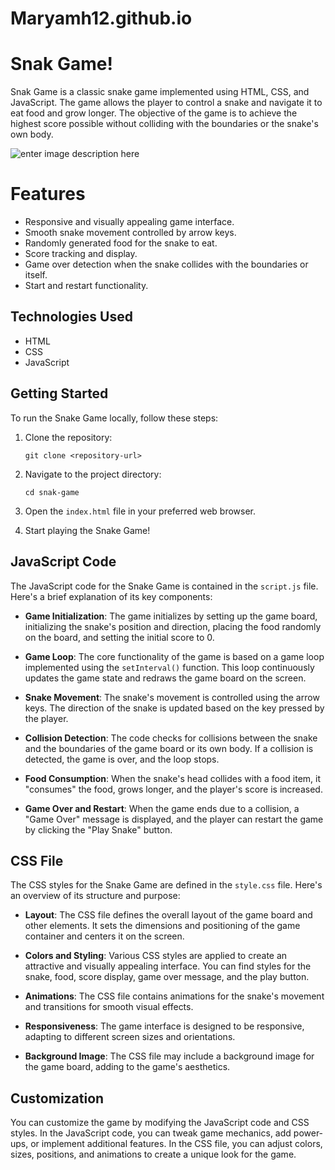 # Maryamh12.github.io
#  Snak Game!

Snak Game is a classic snake game implemented using HTML, CSS, and JavaScript. The game allows the player to control a snake and navigate it to eat food and grow longer. The objective of the game is to achieve the highest score possible without colliding with the boundaries or the snake's own body.



![enter image description here](https://cdn-icons-png.flaticon.com/128/1303/1303574.png)
#  Features

-   Responsive and visually appealing game interface.
-   Smooth snake movement controlled by arrow keys.
-   Randomly generated food for the snake to eat.
-   Score tracking and display.
-   Game over detection when the snake collides with the boundaries or itself.
-   Start and restart functionality.

##  Technologies Used

-   HTML
-   CSS
-   JavaScript

## Getting Started

To run the Snake Game locally, follow these steps:

1.  Clone the repository:
    
    
    
    `git clone <repository-url>` 
    
2.  Navigate to the project directory:
    
    
    
    `cd snak-game` 
    
3.  Open the `index.html` file in your preferred web browser.
    
4.  Start playing the Snake Game!

##  JavaScript Code

The JavaScript code for the Snake Game is contained in the `script.js` file. Here's a brief explanation of its key components:

-   **Game Initialization**: The game initializes by setting up the game board, initializing the snake's position and direction, placing the food randomly on the board, and setting the initial score to 0.
    
-   **Game Loop**: The core functionality of the game is based on a game loop implemented using the `setInterval()` function. This loop continuously updates the game state and redraws the game board on the screen.
    
-   **Snake Movement**: The snake's movement is controlled using the arrow keys. The direction of the snake is updated based on the key pressed by the player.
    
-   **Collision Detection**: The code checks for collisions between the snake and the boundaries of the game board or its own body. If a collision is detected, the game is over, and the loop stops.
    
-   **Food Consumption**: When the snake's head collides with a food item, it "consumes" the food, grows longer, and the player's score is increased.
    
-   **Game Over and Restart**: When the game ends due to a collision, a "Game Over" message is displayed, and the player can restart the game by clicking the "Play Snake" button.

## CSS File

The CSS styles for the Snake Game are defined in the `style.css` file. Here's an overview of its structure and purpose:

-   **Layout**: The CSS file defines the overall layout of the game board and other elements. It sets the dimensions and positioning of the game container and centers it on the screen.
    
-   **Colors and Styling**: Various CSS styles are applied to create an attractive and visually appealing interface. You can find styles for the snake, food, score display, game over message, and the play button.
    
-   **Animations**: The CSS file contains animations for the snake's movement and transitions for smooth visual effects.
    
-   **Responsiveness**: The game interface is designed to be responsive, adapting to different screen sizes and orientations.
    
-   **Background Image**: The CSS file may include a background image for the game board, adding to the game's aesthetics.

##  Customization

You can customize the game by modifying the JavaScript code and CSS styles. In the JavaScript code, you can tweak game mechanics, add power-ups, or implement additional features. In the CSS file, you can adjust colors, sizes, positions, and animations to create a unique look for the game.


